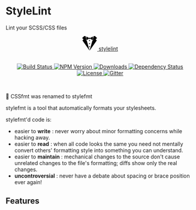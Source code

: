 # StyleLint
Lint your SCSS/CSS files

<div align="center">
  <a href="http://stylelint.io/">
    <svg class="alOYC" width="40" height="39" viewBox="0 0 40 39" data-reactid="8"><g data-reactid="9"><path d="M20.272 38.16c4.375-15.642 4.248-15.713 7.41-26.866l.76.44c.414.237.752.042.752-.434V5.98c.84-2.938 1.496-5.21 1.69-5.89h3.425L40 5.36l-3.738 3.23 2.827 3.057L20.46 38.16c-.09.15-.217.116-.188 0z" data-reactid="10"></path><path d="M22.307 4.444c.17 0 .306.093.306.21v2.725c0 .114-.137.207-.306.207h-4.6c-.17 0-.307-.093-.307-.208V4.652c0-.115.137-.21.306-.21h4.6zm5.68-3.018l-5.062 2.922c.058.09.094.193.094.305V7.38c0 .14-.056.268-.146.37l5.113 2.952c.348.202.634.037.634-.365V1.792c0-.403-.284-.567-.633-.366zM16.993 7.38V4.652c0-.112.036-.215.094-.304l-5.062-2.924c-.348-.2-.634-.036-.634.366v8.545c0 .402.286.567.635.365l5.112-2.952c-.09-.103-.144-.23-.144-.37z" data-reactid="11"></path><path d="M19.54 38.16h.188c-4.374-15.642-4.248-15.713-7.41-26.866l-.76.44c-.413.237-.752.042-.752-.434V5.98C9.966 3.043 9.31.77 9.116.09H5.692L0 5.36l3.737 3.23L.91 11.648 19.54 38.16z" data-reactid="12"></path><ellipse cx="19.861" cy="11.897" rx="1.382" ry="1.382" data-reactid="13"></ellipse><ellipse cx="19.861" cy="20.112" rx="1.382" ry="1.382" data-reactid="14"></ellipse><ellipse cx="19.861" cy="28.329" rx="1.382" ry="1.382" data-reactid="15"></ellipse></g></svg>
    <span class="logotext"> stylelint </span>
  </a>
</div>
<br>

<p align="center"><big>

</big></p>

<p align="center">
  <a href="https://travis-ci.org/morishitter/stylefmt">
    <img src="https://travis-ci.org/morishitter/stylefmt.svg"
         alt="Build Status">
  </a>

  <a href="https://www.npmjs.com/package/stylefmt">
    <img src="https://img.shields.io/npm/v/stylefmt.svg?style=flat-square"
         alt="NPM Version">
  </a>

  <a href="https://www.npmjs.org/package/stylefmt">
    <img src="https://img.shields.io/npm/dm/stylefmt.svg?style=flat-square"
         alt="Downloads">
  </a>

  <a href="https://david-dm.org/morishitter/stylefmt">
    <img src="https://david-dm.org/morishitter/stylefmt.svg"
         alt="Dependency Status">
  </a>

  <a href="https://opensource.org/licenses/MIT">
    <img src="https://img.shields.io/badge/license-MIT-444444.svg?style=flat-square"
         alt="License">
  </a>

  <a href="https://gitter.im/morishitter/stylefmt">
    <img src="https://badges.gitter.im/Join%20Chat.svg"
         alt="Gitter">
  </a>
</p>
<br>

:tada: CSSfmt was renamed to stylefmt

stylefmt is a tool that automatically formats your stylesheets.

stylefmt'd code is:

- easier to **write** : never worry about minor formatting concerns while hacking away.
- easier to **read** : when all code looks the same you need not mentally convert others' formatting style into something you can understand.
- easier to **maintain** : mechanical changes to the source don't cause unrelated changes to the file's formatting; diffs show only the real changes.
- **uncontroversial** : never have a debate about spacing or brace position ever again!

## Features
